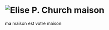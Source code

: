 ![Elise P. Church](http://www.re-title.com/public/artists/1344/1/EliseP-Church-3.jpg)
maison
======

ma maison est votre maison
